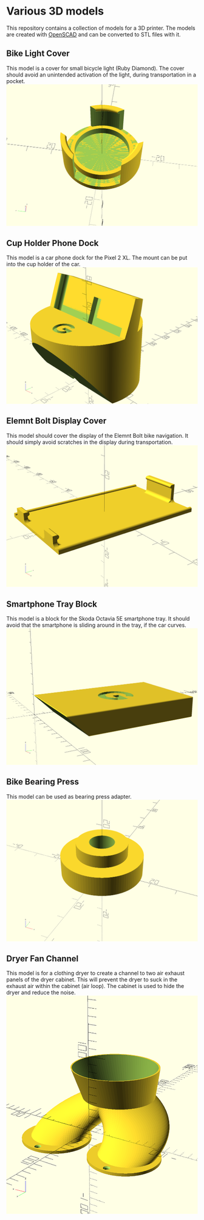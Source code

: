 # Various 3D models
This repository contains a collection of models for a 3D printer.
The models are created with [OpenSCAD](https://openscad.org)
and can be converted to STL files with it.

## Bike Light Cover
This model is a cover for small bicycle light (Ruby Diamond).
The cover should avoid an unintended activation of the light,
during transportation in a pocket.
![alt text](./models/preview/bike_light_cover.png)

## Cup Holder Phone Dock
This model is a car phone dock for the Pixel 2 XL.
The mount can be put into the cup holder of the car.
![alt text](./models/preview/cup_holder_phone_dock.png)

## Elemnt Bolt Display Cover
This model should cover the display of the Elemnt Bolt bike navigation.
It should simply avoid scratches in the display during transportation.
![alt text](./models/preview/elemnt_bolt_display_cover.png)

## Smartphone Tray Block
This model is a block for the Skoda Octavia 5E smartphone tray.
It should avoid that the smartphone is sliding around in the tray,
if the car curves.
![alt text](./models/preview/smartphone_tray_block.png)

## Bike Bearing Press
This model can be used as bearing press adapter.
![alt text](./models/preview/bike_bearing_press.png)

## Dryer Fan Channel
This model is for a clothing dryer to create a channel to two air
exhaust panels of the dryer cabinet. This will prevent the dryer to
suck in the exhaust air within the cabinet (air loop). The cabinet is
used to hide the dryer and reduce the noise.
![alt text](./models/preview/dryer_fan_channel.png)


